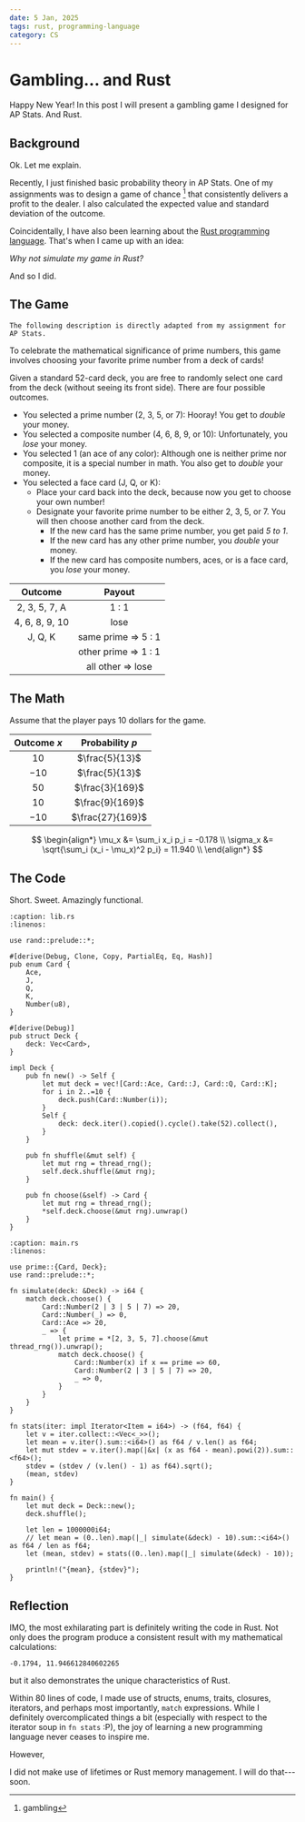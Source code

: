 ```yaml
---
date: 5 Jan, 2025
tags: rust, programming-language
category: CS
---
```


# Gambling... and Rust

Happy New Year! In this post I will present a gambling game I designed for AP Stats. And Rust.

## Background

Ok. Let me explain.

Recently, I just finished basic probability theory in AP Stats. One of my assignments was
to design a game of chance [^1] that consistently delivers a profit to the dealer. I also
calculated the expected value and standard deviation of the outcome.

Coincidentally, I have also been learning about the
[Rust programming language](https://www.rust-lang.org/). That's when I came up with an idea:

*Why not simulate my game in Rust?*

And so I did.

## The Game

```{note}
The following description is directly adapted from my assignment for AP Stats.
```

To celebrate the mathematical significance of prime numbers, this game involves choosing your
favorite prime number from a deck of cards!

Given a standard 52-card deck, you are free to randomly select one card from the deck (without
seeing its front side). There are four possible outcomes.

- You selected a prime number (2, 3, 5, or 7): Hooray! You get to *double* your money.
- You selected a composite number (4, 6, 8, 9, or 10): Unfortunately, you *lose* your money.
- You selected 1 (an ace of any color): Although one is neither prime nor composite, it is a special
  number in math. You also get to *double* your money.
- You selected a face card (J, Q, or K):
  - Place your card back into the deck, because now you get to choose your own number!
  - Designate your favorite prime number to be either 2, 3, 5, or 7. You will then choose another
    card from the deck.
    - If the new card has the same prime number, you get paid *5 to 1*.
    - If the new card has any other prime number, you *double* your money.
    - If the new card has composite numbers, aces, or is a face card, you *lose* your money.

|    Outcome     |        Payout        |
| :------------: | :------------------: |
| 2, 3, 5, 7, A  |        1 : 1         |
| 4, 6, 8, 9, 10 |         lose         |
|    J, Q, K     | same prime => 5 : 1  |
|                | other prime => 1 : 1 |
|                |  all other => lose   |

## The Math

Assume that the player pays $10$ dollars for the game.

| Outcome $x$ | Probability $p$  |
| :---------: | :--------------: |
|    $10$     |  $\frac{5}{13}$  |
|    $-10$    |  $\frac{5}{13}$  |
|    $50$     | $\frac{3}{169}$  |
|    $10$     | $\frac{9}{169}$  |
|    $-10$    | $\frac{27}{169}$ |

$$
\begin{align*}
    \mu_x &= \sum_i x_i p_i = -0.178 \\
    \sigma_x &= \sqrt{\sum_i (x_i - \mu_x)^2 p_i} = 11.940 \\
\end{align*}
$$

## The Code

Short. Sweet. Amazingly functional.

```{code-block} rust
:caption: lib.rs
:linenos:

use rand::prelude::*;

#[derive(Debug, Clone, Copy, PartialEq, Eq, Hash)]
pub enum Card {
    Ace,
    J,
    Q,
    K,
    Number(u8),
}

#[derive(Debug)]
pub struct Deck {
    deck: Vec<Card>,
}

impl Deck {
    pub fn new() -> Self {
        let mut deck = vec![Card::Ace, Card::J, Card::Q, Card::K];
        for i in 2..=10 {
            deck.push(Card::Number(i));
        }
        Self {
            deck: deck.iter().copied().cycle().take(52).collect(),
        }
    }

    pub fn shuffle(&mut self) {
        let mut rng = thread_rng();
        self.deck.shuffle(&mut rng);
    }

    pub fn choose(&self) -> Card {
        let mut rng = thread_rng();
        *self.deck.choose(&mut rng).unwrap()
    }
}
```

```{code-block} rust
:caption: main.rs
:linenos:

use prime::{Card, Deck};
use rand::prelude::*;

fn simulate(deck: &Deck) -> i64 {
    match deck.choose() {
        Card::Number(2 | 3 | 5 | 7) => 20,
        Card::Number(_) => 0,
        Card::Ace => 20,
        _ => {
            let prime = *[2, 3, 5, 7].choose(&mut thread_rng()).unwrap();
            match deck.choose() {
                Card::Number(x) if x == prime => 60,
                Card::Number(2 | 3 | 5 | 7) => 20,
                _ => 0,
            }
        }
    }
}

fn stats(iter: impl Iterator<Item = i64>) -> (f64, f64) {
    let v = iter.collect::<Vec<_>>();
    let mean = v.iter().sum::<i64>() as f64 / v.len() as f64;
    let mut stdev = v.iter().map(|&x| (x as f64 - mean).powi(2)).sum::<f64>();
    stdev = (stdev / (v.len() - 1) as f64).sqrt();
    (mean, stdev)
}

fn main() {
    let mut deck = Deck::new();
    deck.shuffle();

    let len = 1000000i64;
    // let mean = (0..len).map(|_| simulate(&deck) - 10).sum::<i64>() as f64 / len as f64;
    let (mean, stdev) = stats((0..len).map(|_| simulate(&deck) - 10));

    println!("{mean}, {stdev}");
}
```

## Reflection

IMO, the most exhilarating part is definitely writing the code in Rust. Not only does the program
produce a consistent result with my mathematical calculations:

```
-0.1794, 11.946612840602265
```

but it also demonstrates the unique characteristics of Rust.

Within 80 lines of code, I made use of structs, enums, traits, closures, iterators, and perhaps most
importantly, `match` expressions. While I definitely overcomplicated things a bit (especially with
respect to the iterator soup in `fn stats` :P), the joy of learning a new programming language never
ceases to inspire me.

However,

I did not make use of lifetimes or Rust memory management. I will do that---soon.

[^1]: gambling

<script src="https://giscus.app/client.js"
        data-repo="acciochris/acciochris.github.io"
        data-repo-id="R_kgDOKDyTVg"
        data-category="Announcements"
        data-category-id="DIC_kwDOKDyTVs4CYZPy"
        data-mapping="pathname"
        data-strict="0"
        data-reactions-enabled="1"
        data-emit-metadata="0"
        data-input-position="bottom"
        data-theme="preferred_color_scheme"
        data-lang="en"
        data-loading="lazy"
        crossorigin="anonymous"
        async>
</script>
